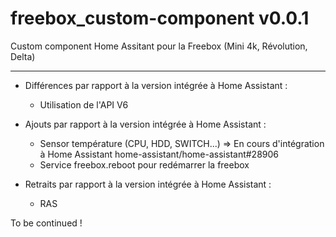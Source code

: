 # freebox_custom-component v0.0.1

Custom component Home Assitant pour la Freebox (Mini 4k, Révolution, Delta)

---

- Différences par rapport à la version intégrée à Home Assistant :
  - Utilisation de l'API V6

- Ajouts par rapport à la version intégrée à Home Assistant : 
  - Sensor température (CPU, HDD, SWITCH...) => En cours d'intégration à Home Assistant home-assistant/home-assistant#28906
  - Service freebox.reboot pour redémarrer la freebox

- Retraits par rapport à la version intégrée à Home Assistant : 
  - RAS


To be continued !
